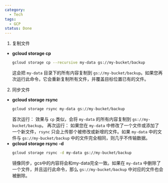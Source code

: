 ```yaml
---
category:
  - Tech
tags:
  - GCP
status: Done
---
```

1. 复制文件
- **gcloud storage cp**
    ```bash
    gcloud storage cp --recursive my-data gs://my-bucket/backup
    ```
    
    这会把 `my-data` 目录下的所有内容复制到 `gs://my-bucket/backup`。如果您再次运行此命令，它会重新复制所有文件，并覆盖目标位置已有的文件。
    
2. 同步文件
- **gcloud storage rsync**
    ```bash
    gcloud storage rsync my-data gs://my-bucket/backup
    ```
     首次运行： 效果与 `cp` 类似，会将 `my-data` 的所有内容复制到 `gs://my-bucket/backup`。
     再次运行： 如果您在 `my-data` 中修改了一个文件或添加了一个新文件，`rsync` 只会上传那个被修改或新增的文件。如果 `my-data` 中的文件与 `gs://my-bucket/backup` 中的文件完全相同，则几乎不传输数据。
- **gcloud storage rsync -d**
    ```bash
    gcloud storage rsync -d my-data gs://my-bucket/backup
    ```
     镜像同步，gcs中的内容将会和my-data完全一致。如果在 `my-data` 中删除了一个文件，并且运行此命令，那么 `gs://my-bucket/backup` 中对应的文件也会被删除。
     
  